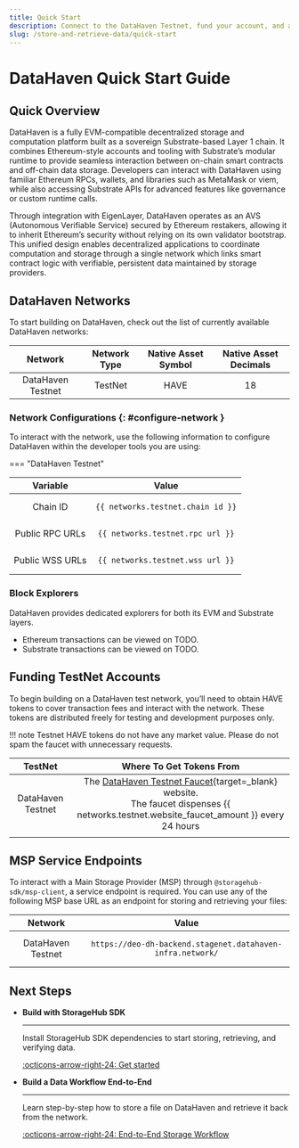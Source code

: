 ```yaml
---
title: Quick Start
description: Connect to the DataHaven Testnet, fund your account, and access MSP endpoints to start building with the StorageHub SDK.
slug: /store-and-retrieve-data/quick-start
---
```


# DataHaven Quick Start Guide

## Quick Overview

DataHaven is a fully EVM-compatible decentralized storage and computation platform built as a sovereign Substrate-based Layer 1 chain. It combines Ethereum-style accounts and tooling with Substrate’s modular runtime to provide seamless interaction between on-chain smart contracts and off-chain data storage. Developers can interact with DataHaven using familiar Ethereum RPCs, wallets, and libraries such as MetaMask or viem, while also accessing Substrate APIs for advanced features like governance or custom runtime calls.

Through integration with EigenLayer, DataHaven operates as an AVS (Autonomous Verifiable Service) secured by Ethereum restakers, allowing it to inherit Ethereum’s security without relying on its own validator bootstrap. This unified design enables decentralized applications to coordinate computation and storage through a single network which links smart contract logic with verifiable, persistent data maintained by storage providers.

## DataHaven Networks

To start building on DataHaven, check out the list of currently available DataHaven networks:

|                                          Network                                          | Network Type  | Native Asset Symbol | Native Asset Decimals |
|:-----------------------------------------------------------------------------------------:|:-------------:|:-------------------:|:---------------------:|
|                                     DataHaven Testnet                                     |    TestNet    |        HAVE         |          18           |


### Network Configurations {: #configure-network }

To interact with the network, use the following information to configure DataHaven within the developer tools you are using:

=== "DataHaven Testnet"

 |    Variable     |                      Value                       |
 |:---------------:|:------------------------------------------------:|
 |    Chain ID     | <pre>```{{ networks.testnet.chain_id }}```</pre> |
 | Public RPC URLs | <pre>```{{ networks.testnet.rpc_url }}```</pre>  |
 | Public WSS URLs | <pre>```{{ networks.testnet.wss_url }}```</pre>  |


### Block Explorers

DataHaven provides dedicated explorers for both its EVM and Substrate layers. 
- Ethereum transactions can be viewed on TODO.
- Substrate transactions can be viewed on TODO.

## Funding TestNet Accounts

To begin building on a DataHaven test network, you’ll need to obtain HAVE tokens to cover transaction fees and interact with the network. These tokens are distributed freely for testing and development purposes only.

!!! note
    Testnet HAVE tokens do not have any market value. Please do not spam the faucet with unnecessary requests.

|                TestNet                 |                                                             Where To Get Tokens From                                                             |
|:--------------------------------------:|:------------------------------------------------------------------------------------------------------------------------------------------------:|
| DataHaven Testnet | The [DataHaven Testnet Faucet](TODO){target=\_blank} website. <br> The faucet dispenses {{ networks.testnet.website_faucet_amount }} every 24 hours |
|                                        |

## MSP Service Endpoints

To interact with a Main Storage Provider (MSP) through `@storagehub-sdk/msp-client`, a service endpoint is required. You can use any of the following MSP base URL as an endpoint for storing and retrieving your files:

 |      Network      |                                   Value                                   |
 |:-----------------:|:-------------------------------------------------------------------------:|
 | DataHaven Testnet | <pre>```https://deo-dh-backend.stagenet.datahaven-infra.network/```</pre> |

## Next Steps

<div class="grid cards" markdown>

-   __Build with StorageHub SDK__

    ---

    Install StorageHub SDK dependencies to start storing, retrieving, and verifying data.

    [:octicons-arrow-right-24: Get started](/store-and-retrieve-data/use-storagehub-sdk/get-started/)

-   __Build a Data Workflow End-to-End__

    ---

    Learn step-by-step how to store a file on DataHaven and retrieve it back from the network.

    [:octicons-arrow-right-24: End-to-End Storage Workflow](/store-and-retrieve-data/use-storagehub-sdk/end-to-end-storage-workflow.md)

</div>
